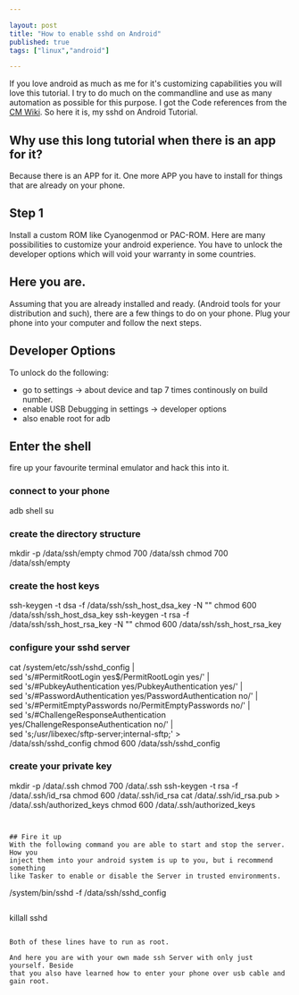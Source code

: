 ```yaml
---

layout: post
title: "How to enable sshd on Android"
published: true
tags: ["linux","android"]

---
```


If you love android as much as me for it's customizing capabilities you will
love this tutorial. I try to do much on the commandline and use as many
automation as possible for this purpose. 
I got the Code references from the [CM Wiki](http://wiki.cyanogenmod.org/w/Doc:_sshd).
So here it is, my sshd on Android Tutorial.
<!-- more -->

## Why use this long tutorial when there is an app for it?

Because there is an APP for it. One more APP you have to install for things that
are already on your phone.


## Step 1

Install a custom ROM like Cyanogenmod or PAC-ROM. Here are many possibilities to
customize your android experience.
You have to unlock the developer options which will void your warranty in some
countries.

## Here you are.

Assuming that you are already installed and ready. (Android tools for your
distribution and such), there are a few things to do on your phone.
Plug your phone into your computer and follow the next steps.

## Developer Options
To unlock do the following:

* go to settings -> about device and tap 7 times continously on build number.
* enable USB Debugging in settings -> developer options
* also enable root for adb

## Enter the shell
fire up your favourite terminal emulator and hack this into it.
### connect to your phone
adb shell
su

### create the directory structure
mkdir -p /data/ssh/empty
chmod 700 /data/ssh
chmod 700 /data/ssh/empty

### create the host keys
ssh-keygen -t dsa -f /data/ssh/ssh_host_dsa_key -N ""
chmod 600 /data/ssh/ssh_host_dsa_key
ssh-keygen -t rsa -f /data/ssh/ssh_host_rsa_key -N ""
chmod 600 /data/ssh/ssh_host_rsa_key

### configure your sshd server
cat /system/etc/ssh/sshd_config | \
sed 's/#PermitRootLogin yes$/PermitRootLogin yes/' | \
sed 's/#PubkeyAuthentication yes/PubkeyAuthentication yes/' | \
sed 's/#PasswordAuthentication yes/PasswordAuthentication no/' | \
sed 's/#PermitEmptyPasswords no/PermitEmptyPasswords no/' | \
sed 's/#ChallengeResponseAuthentication
yes/ChallengeResponseAuthentication no/' | \
sed 's;/usr/libexec/sftp-server;internal-sftp;' > \
/data/ssh/sshd_config
chmod 600 /data/ssh/sshd_config

### create your private key
mkdir -p /data/.ssh
chmod 700 /data/.ssh
ssh-keygen -t rsa -f /data/.ssh/id_rsa
chmod 600 /data/.ssh/id_rsa
cat /data/.ssh/id_rsa.pub > /data/.ssh/authorized_keys
chmod 600 /data/.ssh/authorized_keys
```


## Fire it up
With the following command you are able to start and stop the server. How you
inject them into your android system is up to you, but i recommend something
like Tasker to enable or disable the Server in trusted environments.

```
/system/bin/sshd -f /data/ssh/sshd_config
```

```
killall sshd
```

Both of these lines have to run as root.

And here you are with your own made ssh Server with only just yourself. Beside
that you also have learned how to enter your phone over usb cable and gain root.
